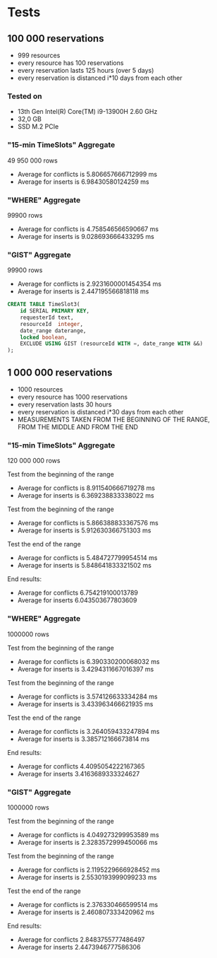 # Tests

## 100 000 reservations

* 999 resources
* every resource has 100 reservations
* every reservation lasts 125 hours (over 5 days)
* every reservation is distanced i*10 days from each other

### Tested on

* 13th Gen Intel(R) Core(TM) i9-13900H   2.60 GHz
* 32,0 GB
* SSD M.2 PCIe

### "15-min TimeSlots" Aggregate
49 950 000 rows 

* Average for conflicts is 5.806657666712999 ms
* Average for inserts is 6.98430580124259 ms

### "WHERE" Aggregate
99900 rows

* Average for conflicts is 4.758546566590667 ms
* Average for inserts is 9.028693666433295 ms

### "GIST" Aggregate
99900 rows

* Average for conflicts is 2.9231600001454354 ms
* Average for inserts is 2.447195566818118 ms

```sql
CREATE TABLE TimeSlot3(
	id SERIAL PRIMARY KEY,
	requesterId text,
	resourceId  integer,
	date_range daterange,
	locked boolean,
	EXCLUDE USING GIST (resourceId WITH =, date_range WITH &&)
);
```

## 1 000 000 reservations

* 1000 resources
* every resource has 1000 reservations
* every reservation lasts 30 hours
* every reservation is distanced i*30 days from each other
* MEASUREMENTS TAKEN FROM THE BEGINNING OF THE RANGE, FROM THE MIDDLE AND FROM THE END

### "15-min TimeSlots" Aggregate
120 000 000 rows

Test from the beginning of the range
* Average for conflicts is 8.911540666719278 ms
* Average for inserts is 6.369238833338022 ms

Test from the beginning of the range
* Average for conflicts is 5.866388833367576 ms
* Average for inserts is 5.912630366751303 ms

Test the end of the range
* Average for conflicts is 5.484727799954514 ms
* Average for inserts is 5.848641833321502 ms

End results:
* Average for conflicts 6.754219100013789
* Average for inserts 6.043503677803609

### "WHERE" Aggregate
1000000 rows

Test from the beginning of the range
* Average for conflicts is 6.390330200068032 ms
* Average for inserts is 3.4294311667016397 ms

Test from the beginning of the range
* Average for conflicts is 3.574126633334284 ms
* Average for inserts is 3.433963466621935 ms

Test the end of the range
* Average for conflicts is 3.264059433247894 ms
* Average for inserts is 3.385712166673814 ms

End results:
* Average for conflicts 4.4095054222167365
* Average for inserts 3.4163689333324627

### "GIST" Aggregate
1000000 rows

Test from the beginning of the range
* Average for conflicts is 4.049273299953589 ms
* Average for inserts is 2.3283572999450066 ms

Test from the beginning of the range
* Average for conflicts is 2.1195229666928452 ms
* Average for inserts is 2.5530193999099233 ms

Test the end of the range
* Average for conflicts is 2.376330466599514 ms
* Average for inserts is 2.460807333420962 ms

End results:
* Average for conflicts 2.8483755777486497
* Average for inserts 2.4473946777586306